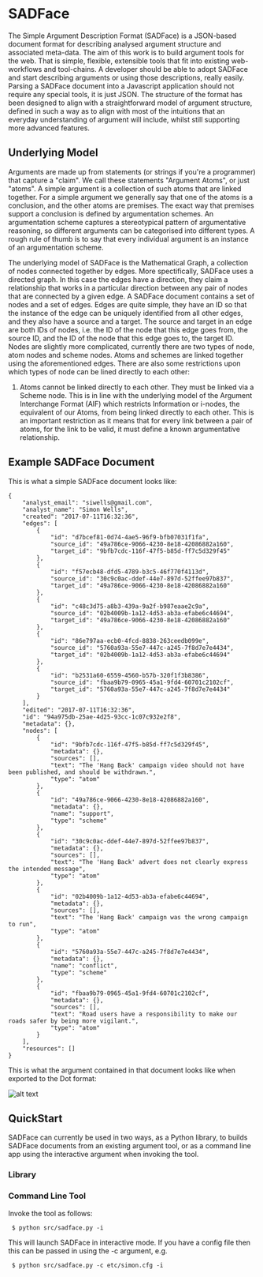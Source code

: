 # SADFace

The Simple Argument Description Format (SADFace) is a JSON-based document format for describing analysed argument structure and associated meta-data. The aim of this work is to build argument tools for the web. That is simple, flexible, extensible tools that fit into existing web-workflows and tool-chains. A developer should be able to adopt SADFace and start describing arguments or using those descriptions, really easily. Parsing a SADFace document into a Javascript application should not require any special tools, it is just JSON. The structure of the format has been designed to align with a straightforward model of argument structure, defined in such a way as to align with most of the intuitions that an everyday understanding of argument will include, whilst still supporting more advanced features.

## Underlying Model

Arguments are made up from statements (or strings if you're a programmer) that capture a "claim". We call these statements "Argument Atoms", or just "atoms". A simple argument is a collection of such atoms that are linked together. For a simple argument we generally say that one of the atoms is a conclusion, and the other atoms are premises. The exact way that premises support a conclusion is defined by argumentation schemes. An argumentation scheme captures a stereotypical pattern of argumentative reasoning, so different arguments can be categorised into different types. A rough rule of thumb is to say that every individual argument is an instance of an argumentation scheme.

The underlying model of SADFace is the Mathematical Graph, a collection of nodes connected together by edges. More spectifically, SADFace uses a directed graph. In this case the edges have a direction, they claim a relationship that works in a particular direction between any pair of nodes that are connected by a given edge. A SADFace document contains a set of nodes and a set of edges. Edges are quite simple, they have an ID so that the instance of the edge can be uniquely identified from all other edges, and they also have a source and a target. The source and target in an edge are both IDs of nodes, i.e. the ID of the node that this edge goes from, the source ID, and the ID of the node that this edge goes to, the target ID. Nodes are slightly more complicated, currently there are two types of node, atom nodes and scheme nodes. Atoms and schemes are linked together using the aforementioned edges. There are also some restrictions upon which types of node can be lined directly to each other:

1. Atoms cannot be linked directly to each other. They must be linked via a Scheme node. This is in line with the underlying model of the Argument Interchange Format (AIF) which restricts Information or i-nodes, the equivalent of our Atoms, from being linked directly to each other. This is an important restriction as it means that for every link between a pair of atoms, for the link to be valid, it must define a known argumentative relationship.




## Example SADFace Document

This is what a simple SADFace document looks like:

~~~~
{
    "analyst_email": "siwells@gmail.com", 
    "analyst_name": "Simon Wells", 
    "created": "2017-07-11T16:32:36", 
    "edges": [
        {
            "id": "d7bcef81-0d74-4ae5-96f9-bfb07031f1fa", 
            "source_id": "49a786ce-9066-4230-8e18-42086882a160", 
            "target_id": "9bfb7cdc-116f-47f5-b85d-ff7c5d329f45"
        }, 
        {
            "id": "f57ecb48-dfd5-4789-b3c5-46f770f4113d", 
            "source_id": "30c9c0ac-ddef-44e7-897d-52ffee97b837", 
            "target_id": "49a786ce-9066-4230-8e18-42086882a160"
        }, 
        {
            "id": "c48c3d75-a8b3-439a-9a2f-b987eaae2c9a", 
            "source_id": "02b4009b-1a12-4d53-ab3a-efabe6c44694", 
            "target_id": "49a786ce-9066-4230-8e18-42086882a160"
        }, 
        {
            "id": "86e797aa-ecb0-4fcd-8838-263ceedb099e", 
            "source_id": "5760a93a-55e7-447c-a245-7f8d7e7e4434", 
            "target_id": "02b4009b-1a12-4d53-ab3a-efabe6c44694"
        }, 
        {
            "id": "b2531a60-6559-4560-b57b-320f1f3b8386", 
            "source_id": "fbaa9b79-0965-45a1-9fd4-60701c2102cf", 
            "target_id": "5760a93a-55e7-447c-a245-7f8d7e7e4434"
        }
    ], 
    "edited": "2017-07-11T16:32:36", 
    "id": "94a975db-25ae-4d25-93cc-1c07c932e2f8", 
    "metadata": {}, 
    "nodes": [
        {
            "id": "9bfb7cdc-116f-47f5-b85d-ff7c5d329f45", 
            "metadata": {}, 
            "sources": [], 
            "text": "The 'Hang Back' campaign video should not have been published, and should be withdrawn.", 
            "type": "atom"
        }, 
        {
            "id": "49a786ce-9066-4230-8e18-42086882a160",
            "metadata": {},
            "name": "support", 
            "type": "scheme"
        }, 
        {
            "id": "30c9c0ac-ddef-44e7-897d-52ffee97b837", 
            "metadata": {}, 
            "sources": [], 
            "text": "The 'Hang Back' advert does not clearly express the intended message", 
            "type": "atom"
        }, 
        {
            "id": "02b4009b-1a12-4d53-ab3a-efabe6c44694", 
            "metadata": {}, 
            "sources": [], 
            "text": "The 'Hang Back' campaign was the wrong campaign to run", 
            "type": "atom"
        }, 
        {
            "id": "5760a93a-55e7-447c-a245-7f8d7e7e4434",
            "metadata": {},
            "name": "conflict", 
            "type": "scheme"
        }, 
        {
            "id": "fbaa9b79-0965-45a1-9fd4-60701c2102cf", 
            "metadata": {}, 
            "sources": [], 
            "text": "Road users have a responsibility to make our roads safer by being more vigilant.", 
            "type": "atom"
        }
    ], 
    "resources": []
}
~~~~

This is what the argument contained in that document looks like when exported to the Dot format:

![alt text](https://raw.githubusercontent.com/siwells/SADFace/master/examples/hangback/data.png "Extract from the Hang Back analysis")


## QuickStart

SADFace can currently be used in two ways, as a Python library, to builds SADFace documents from an existing argument tool, or as a command line app using the interactive argument when invoking the tool.

### Library

### Command Line Tool

Invoke the tool as follows: 

~~~~
 $ python src/sadface.py -i
~~~~

This will launch SADFace in interactive mode. If you have a config file then this can be passed in using the -c argument, e.g.

~~~~
 $ python src/sadface.py -c etc/simon.cfg -i
~~~~



